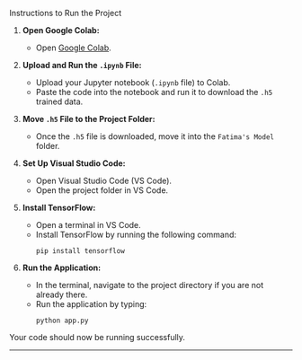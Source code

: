Instructions to Run the Project

1. **Open Google Colab:**
   - Open [Google Colab](https://colab.research.google.com/).

2. **Upload and Run the `.ipynb` File:**
   - Upload your Jupyter notebook (`.ipynb` file) to Colab.
   - Paste the code into the notebook and run it to download the `.h5` trained data.

3. **Move `.h5` File to the Project Folder:**
   - Once the `.h5` file is downloaded, move it into the `Fatima's Model` folder.

4. **Set Up Visual Studio Code:**
   - Open Visual Studio Code (VS Code).
   - Open the project folder in VS Code.

5. **Install TensorFlow:**
   - Open a terminal in VS Code.
   - Install TensorFlow by running the following command:
     ```
     pip install tensorflow
     ```

6. **Run the Application:**
   - In the terminal, navigate to the project directory if you are not already there.
   - Run the application by typing:
     ```
     python app.py
     ```

Your code should now be running successfully.

---
